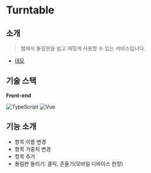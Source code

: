 # Turntable
## 소개

> 웹에서 돌림판을 쉽고 재밌게 사용할 수 있는 서비스입니다.

- [데모](https://andy-0414.github.io/turntable/)

## 기술 스택

**Front-end**

![TypeScript](https://img.shields.io/badge/TypeScript-282C34.svg?&style=for-the-badge&logo=typescript)
![Vue](https://img.shields.io/badge/vue-282C34.svg?&style=for-the-badge&logo=vue.js)


## 기능 소개

- 항목 이름 변경
- 항목 가중치 변경
- 항목 추가
- 돌림판 돌리기: 클릭, 흔들기(모바일 디바이스 한정)
